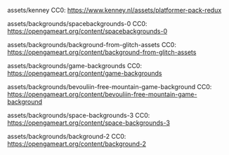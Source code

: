 assets/kenney
CC0: https://www.kenney.nl/assets/platformer-pack-redux

assets/backgrounds/spacebackgrounds-0
CC0: https://opengameart.org/content/spacebackgrounds-0

assets/backgrounds/background-from-glitch-assets
CC0: https://opengameart.org/content/background-from-glitch-assets

assets/backgrounds/game-backgrounds
CC0: https://opengameart.org/content/game-backgrounds

assets/backgrounds/bevouliin-free-mountain-game-background
CC0: https://opengameart.org/content/bevouliin-free-mountain-game-background

assets/backgrounds/space-backgrounds-3
CC0: https://opengameart.org/content/space-backgrounds-3

assets/backgrounds/background-2
CC0: https://opengameart.org/content/background-2